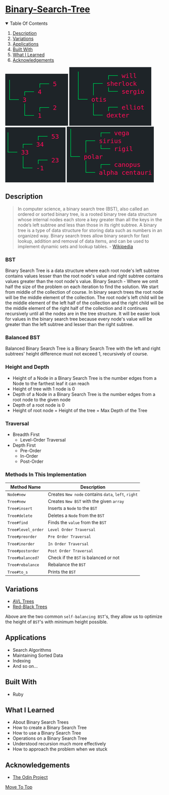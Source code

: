 
# [Binary-Search-Tree](https://www.theodinproject.com/paths/full-stack-ruby-on-rails/courses/ruby-programming/lessons/binary-search-trees)

<details open="open">
  <summary>Table Of Contents</summary>
  <ol>
    <li>
      <a href="#description">Description</a>
    </li>
    <li>
      <a href="#variations">Variations</a>
    </li>
    <li>
      <a href="#applications">Applications</a>
    </li>
    <li>
      <a href="#built-with">Built With</a>
    </li>
     <li>
      <a href="#what-i-learned">What I Learned</a>
    </li>
     <li>
      <a href="#acknowledgements">Acknowledgements</a>
    </li>
  </ol>
</details>

![Demo](./assets/demo.png)
![Demo](./assets/demo1.png)
![Demo](./assets/demo2.png)
![Demo](./assets/demo3.png)

## Description
>In computer science, a binary search tree (BST), also called an ordered or sorted binary tree, is a rooted binary tree data structure whose internal nodes each store a key greater than all the keys in the node’s left subtree and less than those in its right subtree. A binary tree is a type of data structure for storing data such as numbers in an organized way. Binary search trees allow binary search for fast lookup, addition and removal of data items, and can be used to implement dynamic sets and lookup tables. - [Wikipedia](https://en.wikipedia.org/wiki/Binary_search_tree)

### BST
Binary Search Tree is a data structure where each root node's left subtree contains values lesser than the root node's value and right subtree contains values greater than the root node's value. Binary Search - Where we omit half the size of the problem on each iteration to find the solution. We start from middle of the collection of course. In binary search trees the root node will be the middle element of the collection. The root node's left child will be the middle element of the left half of the collection and the right child will be the middle element of the right half of the collection and it continues recursively until all the nodes are in the tree structure. It will be easier look for values in the binary search tree because every node's value will be greater than the left subtree and lesser than the right subtree.

### Balanced BST
Balanced Binary Search Tree is a Binary Search Tree with the left and right subtrees' height difference must not exceed 1, recursively of course.

### Height and Depth
* Height of a Node in a Binary Search Tree is the number edges from a Node to the farthest leaf it can reach
* Height of tree with 1 node is 0
* Depth of a Node in a Binary Search Tree is the number edges from a root node to the given node
* Depth of a root node is 0
* Height of root node = Height of the tree = Max Depth of the Tree

### Traversal
* Breadth First
  * Level-Order Traversal
* Depth First
  * Pre-Order
  * In-Order
  * Post-Order

### Methods In This Implementation

Method Name  | Description
------------ | -------------
`Node#new` | Creates `New node` contains `data`, `left`, `right`
`Tree#new` | Creates `New BST` with the given `array`
`Tree#insert` | Inserts a `Node` to the `BST`
`Tree#delete` | Deletes a `Node` from the `BST`
`Tree#find` | Finds the `value` from the `BST`
`Tree#level_order` | `Level Order Traversal`
`Tree#preorder` | `Pre Order Traversal`
`Tree#inorder` | `In Order Traversal`
`Tree#postorder` | `Post Order Traversal`
`Tree#balanced?` | Check if the `BST` is balanced or not
`Tree#rebalance` | Rebalance the `BST`
`Tree#to_s` | Prints the `BST`

## Variations
* [AVL Trees](https://en.wikipedia.org/wiki/AVL_tree)
* [Red-Black Trees](https://en.wikipedia.org/wiki/Red%E2%80%93black_tree)

Above are the two common `self-balancing BST`'s, they allow us to optimize the height of `BST`'s with minimum height possible.

## Applications
* Search Algorithms
* Maintaining Sorted Data
* Indexing
* And so on...
  
## Built With
* Ruby

## What I Learned
* About Binary Search Trees
* How to create a Binary Search Tree
* How to use a Binary Search Tree
* Operations on a Binary Search Tree
* Understood recursion much more effectively
* How to approach the problem when we stuck
  
## Acknowledgements
* [The Odin Project](https://theodinproject.com)

[Move To Top](#binary-search-tree)

